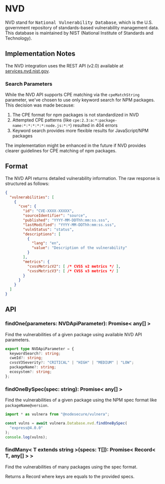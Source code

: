 # NVD

NVD stand for <kbd>National Vulnerability Database</kbd>, which is the U.S. government repository of standards-based vulnerability management data. This database is maintained by NIST (National Institute of Standards and Technology).

## Implementation Notes

The NVD integration uses the REST API (v2.0) available at [services.nvd.nist.gov](https://services.nvd.nist.gov/rest/json/cves/2.0). 

### Search Parameters

While the NVD API supports CPE matching via the `cpeMatchString` parameter, we've chosen to use only keyword search for NPM packages. This decision was made because:

1. The CPE format for npm packages is not standardized in NVD
2. Attempted CPE patterns (like `cpe:2.3:a:*:package-name:*:*:*:*:*:node.js:*:*`) resulted in 404 errors
3. Keyword search provides more flexible results for JavaScript/NPM packages

The implementation might be enhanced in the future if NVD provides clearer guidelines for CPE matching of npm packages.

## Format

The NVD API returns detailed vulnerability information. The raw response is structured as follows:

```json
{
  "vulnerabilities": [
    {
      "cve": {
        "id": "CVE-XXXX-XXXXX",
        "sourceIdentifier": "source",
        "published": "YYYY-MM-DDThh:mm:ss.sss",
        "lastModified": "YYYY-MM-DDThh:mm:ss.sss",
        "vulnStatus": "status",
        "descriptions": [
          {
            "lang": "en",
            "value": "Description of the vulnerability"
          }
        ],
        "metrics": {
          "cvssMetricV2": [ /* CVSS v2 metrics */ ],
          "cvssMetricV3": [ /* CVSS v3 metrics */ ]
        }
      }
    }
  ]
}
```

## API

### findOne(parameters: NVDApiParameter): Promise< any[] >
Find the vulnerabilities of a given package using available NVD API parameters.

```ts
export type NVDApiParameter = {
  keywordSearch?: string;
  cweId?: string;
  cvssV3Severity?: "CRITICAL" | "HIGH" | "MEDIUM" | "LOW";
  packageName?: string;
  ecosystem?: string;
};
```

### findOneBySpec(spec: string): Promise< any[] >
Find the vulnerabilities of a given package using the NPM spec format like `packageName@version`.

```ts
import * as vulnera from "@nodesecure/vulnera";

const vulns = await vulnera.Database.nvd.findOneBySpec(
  "express@4.0.0"
);
console.log(vulns);
```

### findMany< T extends string >(specs: T[]): Promise< Record< T, any[] > >
Find the vulnerabilities of many packages using the spec format.

Returns a Record where keys are equals to the provided specs. 